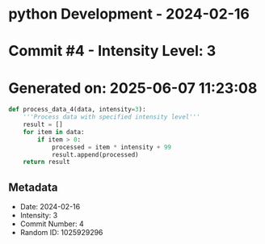 ﻿# python Development - 2024-02-16
# Commit #4 - Intensity Level: 3
# Generated on: 2025-06-07 11:23:08
```python
def process_data_4(data, intensity=3):
    '''Process data with specified intensity level'''
    result = []
    for item in data:
        if item > 0:
            processed = item * intensity + 99
            result.append(processed)
    return result
```
## Metadata
- Date: 2024-02-16
- Intensity: 3
- Commit Number: 4
- Random ID: 1025929296
